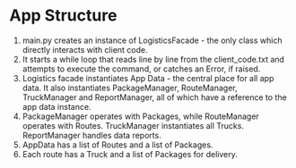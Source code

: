 # App Structure

1. main.py creates an instance of LogisticsFacade - the only class which directly interacts with client code.
2. It starts a while loop that reads line by line from the client_code.txt and attempts to execute the command, or catches an Error, if raised.
3. Logistics facade instantiates App Data - the central place for all app data. It also instantiates PackageManager, RouteManager, TruckManager and ReportManager, all of which have a reference to the app data instance.
4. PackageManager operates with Packages, while RouteManager operates with Routes. TruckManager instantiates all Trucks. ReportManager handles data reports.
5. AppData has a list of Routes and a list of Packages.
6. Each route has a Truck and a list of Packages for delivery.
